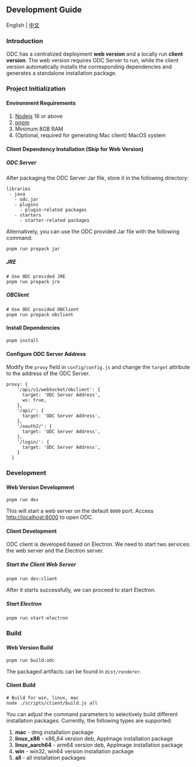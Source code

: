 ## Development Guide

English | [中文](docs/README_CN.md)

### Introduction

ODC has a centralized deployment **web version** and a locally run **client version**. The web version requires ODC Server to run, while the client version automatically installs the corresponding dependencies and generates a standalone installation package.

### Project Initialization

#### Environment Requirements

1. [Nodejs](https://nodejs.org/zh-cn/download) 16 or above
2. [pnpm](https://pnpm.io/zh/installation)
3. Minimum 8GB RAM
4. (Optional, required for generating Mac client) MacOS system

#### Client Dependency Installation (Skip for Web Version)

##### ODC Server

After packaging the ODC Server Jar file, store it in the following directory:

```shell
libraries
 - java
   - odc.jar
   - plugins
     - plugin-related packages
   - starters
     - starter-related packages
```

Alternatively, you can use the ODC provided Jar file with the following command:

```shell
pnpm run prepack jar
```

##### JRE

```shell
# Use ODC provided JRE
pnpm run prepack jre
```

##### OBClient

```shell
# Use ODC provided OBClient
pnpm run prepack obclient
```

#### Install Dependencies

```shell
pnpm install
```

#### Configure ODC Server Address

Modify the `proxy` field in `config/config.js` and change the `target` attribute to the address of the ODC Server.

```shell
proxy: {
    '/api/v1/webSocket/obclient': {
      target: 'ODC Server Address',
      ws: true,
    },
    '/api/': {
      target: 'ODC Server Address',
    },
    '/oauth2/': {
      target: 'ODC Server Address',
    },
    '/login/': {
      target: 'ODC Server Address',
    }
  }
```

### Development

#### Web Version Development

```shell
pnpm run dev
```

This will start a web server on the default `8000` port. Access [http://localhost:8000](https://localhost:8000) to open ODC.

#### Client Development

ODC client is developed based on Electron. We need to start two services: the web server and the Electron server.

##### Start the Client Web Server

```shell
pnpm run dev:client
```

After it starts successfully, we can proceed to start Electron.

##### Start Electron

```shell
pnpm run start-electron
```

### Build

#### Web Version Build

```shell
pnpm run build:odc
```

The packaged artifacts can be found in `dist/renderer`.

#### Client Build

```shell
# Build for win, linux, mac
node ./scripts/client/build.js all
```

You can adjust the command parameters to selectively build different installation packages. Currently, the following types are supported:

1. **mac** - dmg installation package
2. **linux_x86** - x86_64 version deb, AppImage installation package
3. **linux_aarch64** - arm64 version deb, AppImage installation package
4. **win** - win32, win64 version installation package
5. **all** - all installation packages
